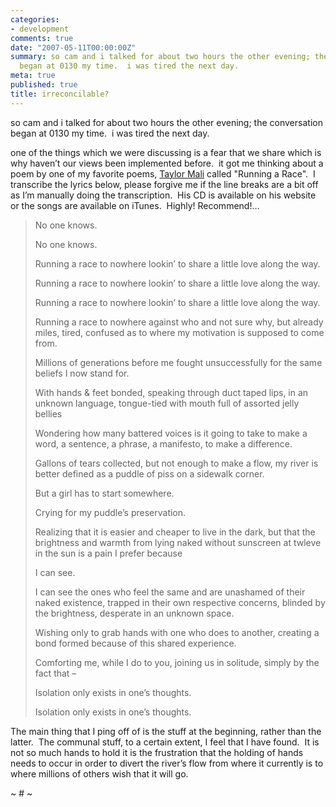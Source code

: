 ```yaml
---
categories:
- development
comments: true
date: "2007-05-11T00:00:00Z"
summary: so cam and i talked for about two hours the other evening; the conversation
  began at 0130 my time.  i was tired the next day. 
meta: true
published: true
title: irreconcilable?
---
```


so cam and i talked for about two hours the other evening; the conversation began at 0130 my time.  i was tired the next day.  

one of the things which we were discussing is a fear that we share which is why haven’t our views been implemented before.  it got me thinking about a poem by one of my favorite poems, [Taylor Mali][1] called "Running a Race".  I transcribe the lyrics below, please forgive me if the line breaks are a bit off as I’m manually doing the transcription.  His CD is available on his website or the songs are available on iTunes.  Highly! Recommend!…

 [1]: http://www.taylormali.com

> No one knows.
> 
> No one knows.
> 
> Running a race to nowhere lookin’ to share a little love along the way.
> 
> Running a race to nowhere lookin’ to share a little love along the way.
> 
> Running a race to nowhere lookin’ to share a little love along the way.
> 
> Running a race to nowhere against who and not sure why, but already miles, tired, confused as to where my motivation is supposed to come from.
> 
> Millions of generations before me fought unsuccessfully for the same beliefs I now stand for.
> 
> With hands & feet bonded, speaking through duct taped lips, in an unknown language, tongue-tied with mouth full of assorted jelly bellies 
> 
> Wondering how many battered voices is it going to take to make a word, a sentence, a phrase, a manifesto, to make a difference. 
> 
> Gallons of tears collected, but not enough to make a flow, my river is better defined as a puddle of piss on a sidewalk corner.
> 
> But a girl has to start somewhere.
> 
> Crying for my puddle’s preservation.
> 
> Realizing that it is easier and cheaper to live in the dark, but that the brightness and warmth from lying naked without sunscreen at twleve in the sun is a pain I prefer because 
> 
> I can see. 
> 
> I can see the ones who feel the same and are unashamed of their naked existence, trapped in their own respective concerns, blinded by the brightness, desperate in an unknown space.
> 
> Wishing only to grab hands with one who does to another, creating a bond formed because of this shared experience.
> 
> Comforting me, while I do to you, joining us in solitude, simply by the fact that – 
> 
> Isolation only exists in one’s thoughts.  
> 
> Isolation only exists in one’s thoughts.

The main thing that I ping off of is the stuff at the beginning, rather than the latter.  The communal stuff, to a certain extent, I feel that I have found.  It is not so much hands to hold it is the frustration that the holding of hands needs to occur in order to divert the river’s flow from where it currently is to where millions of others wish that it will go.

~ # ~
